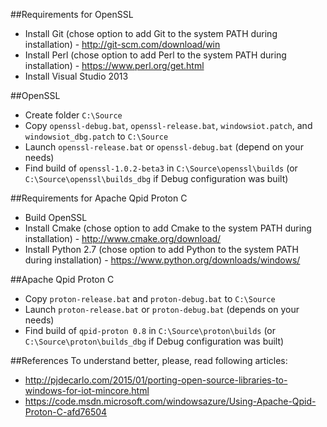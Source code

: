 ##Requirements for OpenSSL
* Install Git (chose option to add Git to the system PATH during installation) - http://git-scm.com/download/win
* Install Perl (chose option to add Perl to the system PATH during installation) - https://www.perl.org/get.html
* Install Visual Studio 2013 

##OpenSSL
* Create folder `C:\Source`
* Copy `openssl-debug.bat`, `openssl-release.bat`, `windowsiot.patch`, and `windowsiot_dbg.patch` to `C:\Source`
* Launch `openssl-release.bat` or `openssl-debug.bat` (depend on your needs)
* Find build of `openssl-1.0.2-beta3` in `C:\Source\openssl\builds` (or `C:\Source\openssl\builds_dbg` if Debug configuration was built)

##Requirements for Apache Qpid Proton C
* Build OpenSSL
* Install Cmake (chose option to add Cmake to the system PATH during installation) - http://www.cmake.org/download/
* Install Python 2.7 (chose option to add Python to the system PATH during installation) - https://www.python.org/downloads/windows/

##Apache Qpid Proton C
* Copy `proton-release.bat` and `proton-debug.bat` to `C:\Source`
* Launch `proton-release.bat` or `proton-debug.bat` (depends on your needs)
* Find build of `qpid-proton 0.8` in `C:\Source\proton\builds` (or `C:\Source\proton\builds_dbg` if Debug configuration was built)

##References 
To understand better, please, read following articles:
* http://pjdecarlo.com/2015/01/porting-open-source-libraries-to-windows-for-iot-mincore.html
* https://code.msdn.microsoft.com/windowsazure/Using-Apache-Qpid-Proton-C-afd76504